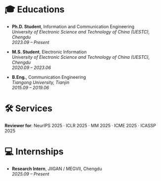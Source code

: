 # 🎓 Educations
- **Ph.D. Student**, Information and Communication Engineering  
  *University of Electronic Science and Technology of China (UESTC), Chengdu*  
  *2023.09 – Present*  

- **M.S. Student**, Electronic Information  
  *University of Electronic Science and Technology of China (UESTC), Chengdu*  
  *2020.09 – 2023.06*  

- **B.Eng.**, Communication Engineering  
  *Tiangong University, Tianjin*  
  *2015.09 – 2019.06*


# 🛠️ Services
**Reviewer for**: NeurIPS 2025 · ICLR 2025 · MM 2025 · ICME 2025 · ICASSP 2025



# 💻 Internships
- **Research Intern**, JIIGAN / MEGVII, Chengdu  
  *2025.09 – Present*  


<div style="max-width:200px; margin:100px auto;">
<script type='text/javascript' id='mapmyvisitors' src='https://mapmyvisitors.com/map.js?cl=cea575&w=300&t=tt&d=eCIqkeZatOuSjVOMqShAlNdiRu33m_L1Kkr3tQSZjo0&co=ffffff&cmo=3acc3a&cmn=ff5353&ct=000000'></script>
</div>
